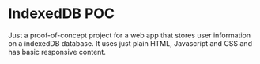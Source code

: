 # IndexedDB POC

Just a proof-of-concept project for a web app that stores user information on a indexedDB database.
It uses just plain HTML, Javascript and CSS and has basic responsive content.
